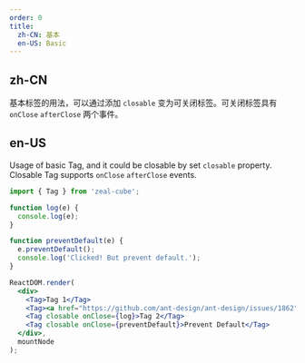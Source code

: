 ```yaml
---
order: 0
title:
  zh-CN: 基本
  en-US: Basic
---
```


## zh-CN

基本标签的用法，可以通过添加 `closable` 变为可关闭标签。可关闭标签具有 `onClose` `afterClose` 两个事件。

## en-US

Usage of basic Tag, and it could be closable by set `closable` property. Closable Tag supports `onClose` `afterClose` events.

````jsx
import { Tag } from 'zeal-cube';

function log(e) {
  console.log(e);
}

function preventDefault(e) {
  e.preventDefault();
  console.log('Clicked! But prevent default.');
}

ReactDOM.render(
  <div>
    <Tag>Tag 1</Tag>
    <Tag><a href="https://github.com/ant-design/ant-design/issues/1862">Link</a></Tag>
    <Tag closable onClose={log}>Tag 2</Tag>
    <Tag closable onClose={preventDefault}>Prevent Default</Tag>
  </div>,
  mountNode
);
````
